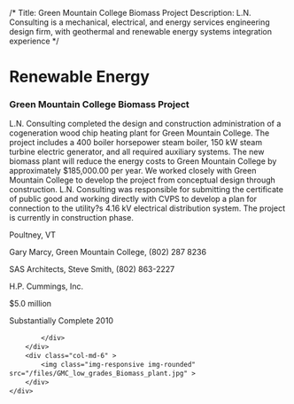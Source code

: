 /*
Title: Green Mountain College Biomass Project
Description: L.N. Consulting is a mechanical, electrical, and energy services engineering design firm, with geothermal and renewable energy systems integration experience
*/

# Renewable Energy

<div>
	<div class="row">
		<div class="col-md-6" >
			<div class="well" >
				<h3>Green Mountain College Biomass Project</h3>
				<p>
   
   L.N. Consulting completed the design and construction administration of a cogeneration wood chip heating plant for Green Mountain College.  The project includes a 400 boiler horsepower steam boiler, 150 kW steam turbine electric generator, and all required auxiliary systems.  The new biomass plant will reduce the energy costs to Green Mountain College by approximately $185,000.00 per year.  We worked closely with Green Mountain College to develop the project from conceptual design through construction.  L.N. Consulting was responsible for submitting the certificate of public good and working directly with CVPS to develop a plan for connection to the utility?s 4.16 kV electrical distribution system.  The project is currently in construction phase.
</p>
				<p>Poultney, VT</p>
				<p>Gary Marcy, Green Mountain College, (802) 287 8236</p>
				<p>SAS Architects, Steve Smith, (802) 863-2227</p>
				<p>H.P. Cummings, Inc.</p>
				<p>$5.0 million</p>
				<p>Substantially Complete 2010</p>
				<p></p>
				
			</div>
		</div>
		<div class="col-md-6" >
			<img class="img-responsive img-rounded" src="/files/GMC_low_grades_Biomass_plant.jpg" >
		</div>
	</div>
</div>